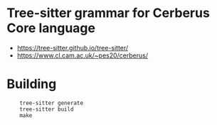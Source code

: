 # Tree-sitter grammar for Cerberus Core language

- https://tree-sitter.github.io/tree-sitter/
- https://www.cl.cam.ac.uk/~pes20/cerberus/

# Building

```
    tree-sitter generate
    tree-sitter build
    make
```



